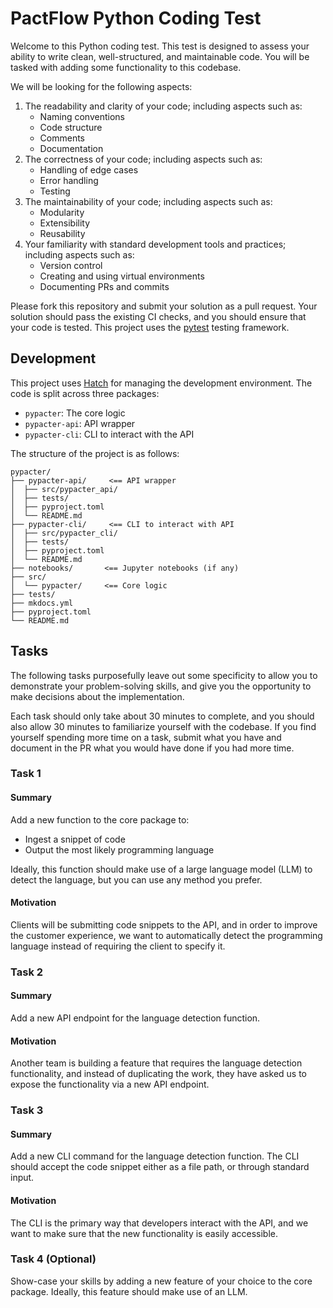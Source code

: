 # PactFlow Python Coding Test

Welcome to this Python coding test. This test is designed to assess your ability
to write clean, well-structured, and maintainable code. You will be tasked with
adding some functionality to this codebase.

We will be looking for the following aspects:

1.  The readability and clarity of your code; including aspects such as:
    -   Naming conventions
    -   Code structure
    -   Comments
    -   Documentation
2.  The correctness of your code; including aspects such as:
    -   Handling of edge cases
    -   Error handling
    -   Testing
3.  The maintainability of your code; including aspects such as:
    -   Modularity
    -   Extensibility
    -   Reusability
4.  Your familiarity with standard development tools and practices; including
    aspects such as:
    -   Version control
    -   Creating and using virtual environments
    -   Documenting PRs and commits

Please fork this repository and submit your solution as a pull request. Your
solution should pass the existing CI checks, and you should ensure that your
code is tested. This project uses the [pytest](https://docs.pytest.org/en/stable/) testing framework.

## Development

This project uses [Hatch](https://hatch.pypa.io) for managing the development
environment. The code is split across three packages:

-   `pypacter`: The core logic
-   `pypacter-api`: API wrapper
-   `pypacter-cli`: CLI to interact with the API

The structure of the project is as follows:

```text
pypacter/
├── pypacter-api/     <== API wrapper
│  ├── src/pypacter_api/
│  ├── tests/
│  ├── pyproject.toml
│  └── README.md
├── pypacter-cli/     <== CLI to interact with API
│  ├── src/pypacter_cli/
│  ├── tests/
│  ├── pyproject.toml
│  └── README.md
├── notebooks/       <== Jupyter notebooks (if any)
├── src/
│  └── pypacter/     <== Core logic
├── tests/
├── mkdocs.yml
├── pyproject.toml
└── README.md
```

## Tasks

The following tasks purposefully leave out some specificity to allow you to
demonstrate your problem-solving skills, and give you the opportunity to make
decisions about the implementation.

Each task should only take about 30 minutes to complete, and you should also allow 30 minutes to familiarize yourself with the codebase. If you find yourself spending more time on a task, submit what you have and document in the PR what you would have done if you had more time.

### Task 1

#### Summary

Add a new function to the core package to:

-   Ingest a snippet of code
-   Output the most likely programming language

Ideally, this function should make use of a large language model (LLM) to detect the language, but you can use any method you prefer.

#### Motivation

Clients will be submitting code snippets to the API, and in order to improve the
customer experience, we want to automatically detect the programming language
instead of requiring the client to specify it.

### Task 2

#### Summary

Add a new API endpoint for the language detection function.

#### Motivation

Another team is building a feature that requires the language detection
functionality, and instead of duplicating the work, they have asked us to
expose the functionality via a new API endpoint.

### Task 3

#### Summary

Add a new CLI command for the language detection function. The CLI should
accept the code snippet either as a file path, or through standard input.

#### Motivation

The CLI is the primary way that developers interact with the API, and we want to
make sure that the new functionality is easily accessible.

### Task 4 (Optional)

Show-case your skills by adding a new feature of your choice to the core package. Ideally, this feature should make use of an LLM.
